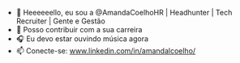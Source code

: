 - 💁 Heeeeeello, eu sou a @AmandaCoelhoHR | Headhunter | Tech Recruiter | Gente e Gestão
- 💙 Posso contribuir com a sua carreira 
- 🎧 Eu devo estar ouvindo música agora
- 📫 Conecte-se: www.linkedin.com/in/amandalcoelho/
<!---
AmandaCoelhoHR/AmandaCoelhoHR is a ✨ special ✨ repository because its `README.md` (this file) appears on your GitHub profile.
You can click the Preview link to take a look at your changes.
--->
